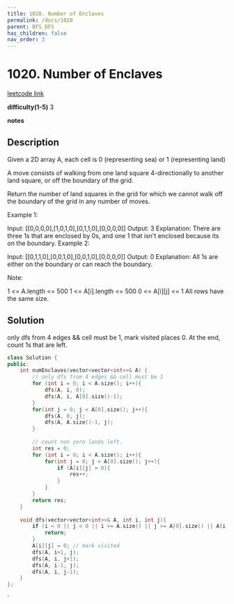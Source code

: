 ```yaml
---
title: 1020. Number of Enclaves
permalink: /docs/1020
parent: BFS_DFS
has_children: false
nav_order: 3
---
```

# 1020. Number of Enclaves
[leetcode link](https://leetcode.com/problems/number-of-enclaves/)

**difficulty(1-5)** 
3

**notes**   


## Description
Given a 2D array A, each cell is 0 (representing sea) or 1 (representing land)

A move consists of walking from one land square 4-directionally to another land square, or off the boundary of the grid.

Return the number of land squares in the grid for which we cannot walk off the boundary of the grid in any number of moves.

 

Example 1:

Input: [[0,0,0,0],[1,0,1,0],[0,1,1,0],[0,0,0,0]]
Output: 3
Explanation: 
There are three 1s that are enclosed by 0s, and one 1 that isn't enclosed because its on the boundary.
Example 2:

Input: [[0,1,1,0],[0,0,1,0],[0,0,1,0],[0,0,0,0]]
Output: 0
Explanation: 
All 1s are either on the boundary or can reach the boundary.
 

Note:

1 <= A.length <= 500
1 <= A[i].length <= 500
0 <= A[i][j] <= 1
All rows have the same size.

## Solution
only dfs from 4 edges && cell must be 1, mark visited places 0.
At the end, count 1s that are left. 

```c++
class Solution {
public:
    int numEnclaves(vector<vector<int>>& A) {
        // only dfs from 4 edges && cell must be 1
        for (int i = 0; i < A.size(); i++){
            dfs(A, i, 0);
            dfs(A, i, A[0].size()-1);
        }
        for(int j = 0; j < A[0].size(); j++){
            dfs(A, 0, j);
            dfs(A, A.size()-1, j);
        }
        
        // count non zero lands left.
        int res = 0;
        for (int i = 0; i < A.size(); i++){
            for(int j = 0; j < A[0].size(); j++){
                if (A[i][j] > 0){
                    res++;
                }
            }
        }
        return res;
    }
    
    void dfs(vector<vector<int>>& A, int i, int j){
        if (i < 0 || j < 0 || i >= A.size() || j >= A[0].size() || A[i][j] == 0){
            return;
        }
        A[i][j] = 0; // mark visited
        dfs(A, i+1, j);
        dfs(A, i, j+1);
        dfs(A, i-1, j);
        dfs(A, i, j-1);
    }
};
```

<!-- 
Default label
{: .label }

Blue label
{: .label .label-blue }

Stable
{: .label .label-green }

New release
{: .label .label-purple }

Coming soon
{: .label .label-yellow }

Deprecated
{: .label .label-red } -->
`